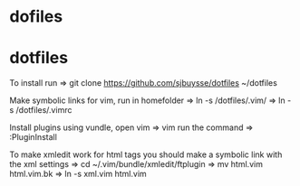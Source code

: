 # dofiles
# dotfiles
To install run
=> git clone https://github.com/sjbuysse/dotfiles ~/dotfiles

Make symbolic links for vim, run in homefolder
=> ln -s /dotfiles/.vim/
=> ln -s /dotfiles/.vimrc

Install plugins using vundle, open vim
=> vim
run the command
=> :PluginInstall

To make xmledit work for html tags you should make a symbolic link with the xml settings
=> cd ~/.vim/bundle/xmledit/ftplugin
=> mv html.vim html.vim.bk
=> ln -s xml.vim html.vim 
